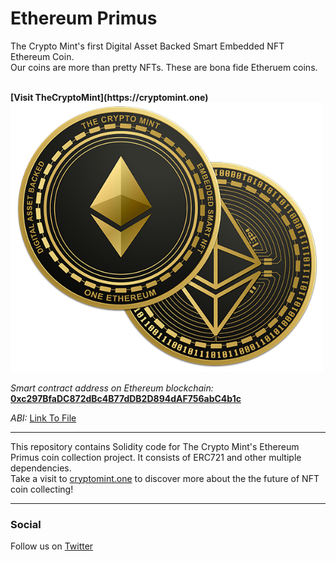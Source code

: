 # Ethereum Primus

The Crypto Mint's first Digital Asset Backed Smart Embedded NFT Ethereum Coin. <br>
Our coins are more than pretty NFTs. These are bona fide Etheruem coins.

<br>
<b>[Visit TheCryptoMint](https://cryptomint.one)</b>

<img src="/assets/both-coins.png" alt="Ethereum Primus - front and back faces" width="500" />
<br>

<i>Smart contract address on Ethereum blockchain:</i>
<b>[0xc297BfaDC872dBc4B77dDB2D894dAF756abC4b1c](https://etherscan.io/address/0xc297BfaDC872dBc4B77dDB2D894dAF756abC4b1c)</b>

<i>ABI:</i> [Link To File](./ABI)

<hr>

This repository contains Solidity code for The Crypto Mint's Ethereum Primus coin collection project. 
It consists of ERC721 and other multiple dependencies.<br>
Take a visit to [cryptomint.one](https://cryptomint.one) to discover more about the the future of NFT coin collecting!

<hr>

### Social

Follow us on [Twitter](https://twitter.com/cryptomint1)
